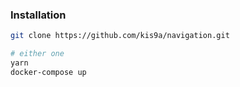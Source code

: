 ### Installation

```sh
git clone https://github.com/kis9a/navigation.git

# either one
yarn
docker-compose up

```

